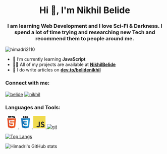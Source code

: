<h1 align="center">Hi 👋, I'm Nikhil Belide</h1>
<h3 align="center">I am learning Web Development and I love Sci-Fi & Darkness. I spend a lot of time trying and researching new Tech and recommend them to people around me.</h3>
<p align="left"> <img src="https://komarev.com/ghpvc/?username=BelideNikhil&label=Profile%20views&color=blueviolet&style=flat-square" alt="himadri2110" /> </p>

- 🌱 I’m currently learning **JavaScript**
- 👨‍💻 All of my projects are available at **[NikhilBelide](https://nikhil-belide.netlify.app/)**
- 📝 I do write articles on **[dev.to/belidenikhil](https://dev.to/belidenikhil)**

<p align="left">
<h3 align="left">Connect with me:</h3>
<a href="https://twitter.com/Nikhil_Belide" target="blank"><img align="center" src="https://raw.githubusercontent.com/rahuldkjain/github-profile-readme-generator/master/src/images/icons/Social/twitter.svg" alt="belide" height="30" width="40" /></a>
<a href="https://www.linkedin.com/in/nikhilbelide/" target="blank"><img align="center" src="https://raw.githubusercontent.com/rahuldkjain/github-profile-readme-generator/master/src/images/icons/Social/linked-in-alt.svg" alt="nikhil" height="30" width="40" /></a>
</p>
<h3 align="left">Languages and Tools:</h3>
<p align="left">
 <a href="https://www.w3.org/html/" target="_blank"> <img src="https://raw.githubusercontent.com/devicons/devicon/master/icons/html5/html5-original-wordmark.svg" alt="html5" width="40" height="40"/> </a> <a href="https://www.w3schools.com/css/" target="_blank"> <img src="https://raw.githubusercontent.com/devicons/devicon/master/icons/css3/css3-original-wordmark.svg" alt="css3" width="40" height="40"/> </a> <a href="https://getbootstrap.com" target="_blank"> <a href="https://developer.mozilla.org/en-US/docs/Web/JavaScript" target="_blank"> <img src="https://raw.githubusercontent.com/devicons/devicon/master/icons/javascript/javascript-original.svg" alt="javascript" width="40" height="40"/> </a> <a href="https://www.php.net" target="_blank"> </a> <a href="https://git-scm.com/" target="_blank"> <img src="https://www.vectorlogo.zone/logos/git-scm/git-scm-icon.svg" alt="git" width="40" height="40"/> </a>  
</p>
 
[![Top Langs](https://github-readme-stats.vercel.app/api/top-langs/?username=BelideNikhil&layout=compact&theme=radical)](https://github.com/anuraghazra/github-readme-stats)
 
  
![Himadri's GitHub stats](https://github-readme-stats.vercel.app/api?username=BelideNikhil&show_icons=true&theme=radical&hide=issues&count_private=true)





